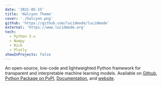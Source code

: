 ```yaml
---
date: '2021-05-15'
title: 'Halcyon Theme'
cover: './halcyon.png'
github: 'https://github.com/lucidmode/lucidmode'
external: 'https://www.lucidmode.org'
tech:
  - Python 3.x
  - Numpy
  - Rich
  - Plotly
showInProjects: false
---
```


An open-source, low-code and lightweighted Python framework for transparent and interpretable machine learning models. Available on [Github](https://github.com/lucidmode/lucidmode), [Python Package on PyPI](https://pypi.org/project/lucidmode/), [Documentation](https://lucidmode.readthedocs.io/en/latest/), and [website](https://www.lucidmode.org).

